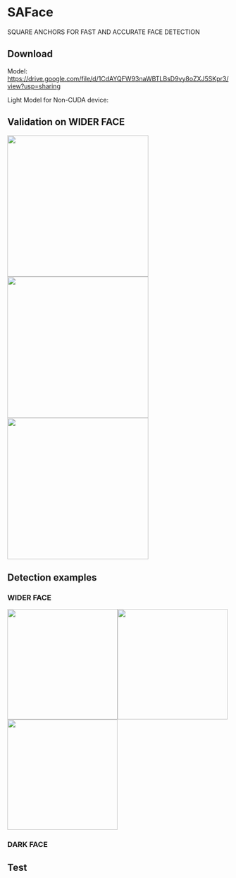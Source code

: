 # SAFace
SQUARE ANCHORS FOR FAST AND ACCURATE FACE DETECTION

## Download

Model: https://drive.google.com/file/d/1CdAYQFW93naWBTLBsD9vy8oZXJ5SKpr3/view?usp=sharing

Light Model for Non-CUDA device:

## Validation on WIDER FACE

<img src="https://github.com/zhouliguo/SAFace/blob/main/results/e.png" height="320"><img src="https://github.com/zhouliguo/SAFace/blob/main/results/m.png" height="320"><img src="https://github.com/zhouliguo/SAFace/blob/main/results/h.png" height="320"/>

##  Detection examples

### WIDER FACE
<img src="https://github.com/zhouliguo/SAFace/blob/main/results/w1.png" height="250"><img src="https://github.com/zhouliguo/SAFace/blob/main/results/w2.png" height="250"><img src="https://github.com/zhouliguo/SAFace/blob/main/results/w3.png" height="250"/>
### DARK FACE

## Test
